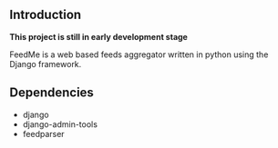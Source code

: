 ## Introduction

**This project is still in early development stage**

FeedMe is a web based feeds aggregator written in python using the Django framework.

## Dependencies

- django
- django-admin-tools
- feedparser
